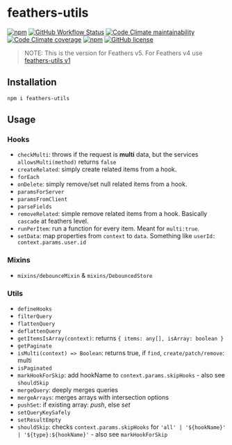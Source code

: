 # feathers-utils

[![npm](https://img.shields.io/npm/v/feathers-utils)](https://www.npmjs.com/package/feathers-utils)
[![GitHub Workflow Status](https://img.shields.io/github/actions/workflow/status/fratzinger/feathers-utils/node.js.yaml?branch=main)](https://github.com/fratzinger/feathers-utils/actions/workflows/node.js.yaml?query=branch%3Amain)
[![Code Climate maintainability](https://img.shields.io/codeclimate/maintainability/fratzinger/feathers-utils)](https://codeclimate.com/github/fratzinger/feathers-utils)
[![Code Climate coverage](https://img.shields.io/codeclimate/coverage/fratzinger/feathers-utils)](https://codeclimate.com/github/fratzinger/feathers-utils)
[![npm](https://img.shields.io/npm/dm/feathers-utils)](https://www.npmjs.com/package/feathers-utils)
[![GitHub license](https://img.shields.io/github/license/fratzinger/feathers-utils)](https://github.com/fratzinger/feathers-utils/blob/main/LICENSE.md)

> NOTE: This is the version for Feathers v5. For Feathers v4 use [feathers-utils v1](https://github.com/fratzinger/feathers-utils/tree/crow)

## Installation

```shell
npm i feathers-utils
```

## Usage

### Hooks

- `checkMulti`: throws if the request is **multi** data, but the services `allowsMulti(method)` returns `false`
- `createRelated`: simply create related items from a hook.
- `forEach`
- `onDelete`: simply remove/set null related items from a hook.
- `paramsForServer`
- `paramsFromClient`
- `parseFields`
- `removeRelated`: simple remove related items from a hook. Basically `cascade` at feathers level.
- `runPerItem`: run a function for every item. Meant for `multi:true`.
- `setData`: map properties from `context` to `data`. Something like `userId: context.params.user.id`

### Mixins

- `mixins/debounceMixin` & `mixins/DebouncedStore`

### Utils

- `defineHooks`
- `filterQuery`
- `flattenQuery`
- `deflattenQuery`
- `getItemsIsArray(context)`: returns `{ items: any[], isArray: boolean }`
- `getPaginate`
- `isMulti(context) => Boolean`: returns true, if `find`, `create/patch/remove`: multi
- `isPaginated`
- `markHookForSkip`: add hookName to `context.params.skipHooks` - also see `shouldSkip`
- `mergeQuery`: deeply merges queries
- `mergeArrays`: merges arrays with intersection options
- `pushSet`: if existing array: _push_, else _set_
- `setQueryKeySafely`
- `setResultEmpty`
- `shouldSkip`: checks `context.params.skipHooks` for `'all' | '${hookName}' | '${type}:${hookName}'` - also see `markHookForSkip`
